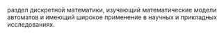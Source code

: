 раздел дискретной математики, изучающий математические модели автоматов и имеющий широкое применение в научных и прикладных исследованиях.